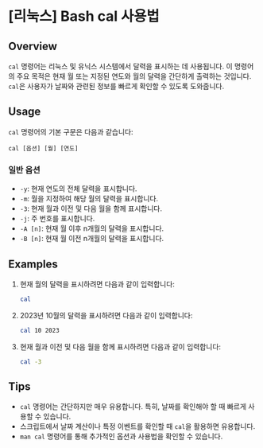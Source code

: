 # [리눅스] Bash cal 사용법

## Overview
`cal` 명령어는 리눅스 및 유닉스 시스템에서 달력을 표시하는 데 사용됩니다. 이 명령어의 주요 목적은 현재 월 또는 지정된 연도와 월의 달력을 간단하게 출력하는 것입니다. `cal`은 사용자가 날짜와 관련된 정보를 빠르게 확인할 수 있도록 도와줍니다.

## Usage
`cal` 명령어의 기본 구문은 다음과 같습니다:

```
cal [옵션] [월] [연도]
```

### 일반 옵션
- `-y`: 현재 연도의 전체 달력을 표시합니다.
- `-m`: 월을 지정하여 해당 월의 달력을 표시합니다.
- `-3`: 현재 월과 이전 및 다음 월을 함께 표시합니다.
- `-j`: 주 번호를 표시합니다.
- `-A [n]`: 현재 월 이후 n개월의 달력을 표시합니다.
- `-B [n]`: 현재 월 이전 n개월의 달력을 표시합니다.

## Examples
1. 현재 월의 달력을 표시하려면 다음과 같이 입력합니다:
   ```bash
   cal
   ```

2. 2023년 10월의 달력을 표시하려면 다음과 같이 입력합니다:
   ```bash
   cal 10 2023
   ```

3. 현재 월과 이전 및 다음 월을 함께 표시하려면 다음과 같이 입력합니다:
   ```bash
   cal -3
   ```

## Tips
- `cal` 명령어는 간단하지만 매우 유용합니다. 특히, 날짜를 확인해야 할 때 빠르게 사용할 수 있습니다.
- 스크립트에서 날짜 계산이나 특정 이벤트를 확인할 때 `cal`을 활용하면 유용합니다.
- `man cal` 명령어를 통해 추가적인 옵션과 사용법을 확인할 수 있습니다.
